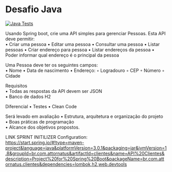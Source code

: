 # Desafio Java

[![Java Tests](https://github.com/gilberto-009199/athornatus_vaga/actions/workflows/test.yml/badge.svg)](https://github.com/gilberto-009199/athornatus_vaga/actions/workflows/test.yml)

Usando Spring boot, crie uma API simples para gerenciar Pessoas. Esta API deve permitir:  
    • Criar uma pessoa
    • Editar uma pessoa
    • Consultar uma pessoa
    • Listar pessoas
    • Criar endereço para pessoa
    • Listar endereços da pessoa
    • Poder informar qual endereço é o principal da pessoa  

Uma Pessoa deve ter os seguintes campos:  
    • Nome
    • Data de nascimento
    • Endereço:
        ◦ Logradouro
        ◦ CEP
        ◦ Número
        ◦ Cidade

Requisitos  
    • Todas as respostas da API devem ser JSON  
    • Banco de dados H2

Diferencial
    • Testes
    • Clean Code
 
Será levado em avaliação 
    • Estrutura, arquitetura e organização do projeto  
    • Boas práticas de programação  
    • Alcance dos objetivos propostos.

LINK SPRINT INITILIZER Configuration: https://start.spring.io/#!type=maven-project&language=java&platformVersion=3.0.1&packaging=jar&jvmVersion=1.8&groupId=br.com.attornatus&artifactId=clientes&name=API%20Clientes&description=Project%20for%20Spring%20Boot&packageName=br.com.attornatus.clientes&dependencies=lombok,h2,web,devtools
